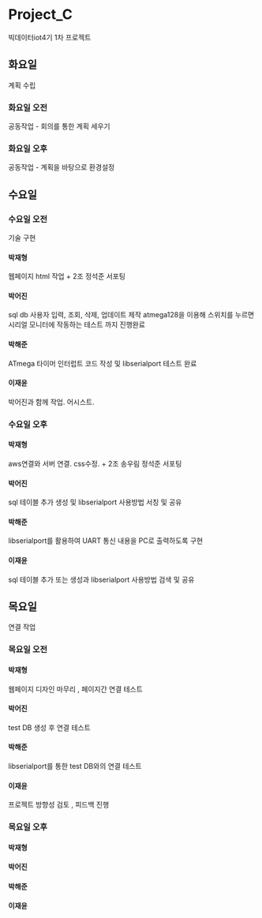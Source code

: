 # Project_C
빅데이터iot4기 1차 프로젝트

## 화요일
계획 수립
### 화요일 오전
공동작업 - 회의를 통한 계획 세우기

### 화요일 오후
공동작업 - 계획을 바탕으로 환경설정

## 수요일

### 수요일 오전
기술 구현

#### 박재형
웹페이지 html 작업 + 2조 정석준 서포팅
#### 박어진
sql db 사용자 입력, 조회, 삭제, 업데이트 제작
atmega128을 이용해 스위치를 누르면 시리얼 모니터에 작동하는 테스트 까지 진행완료
#### 박해준
ATmega 타이머 인터럽트 코드 작성 및 libserialport 테스트 완료
#### 이재윤
박어진과 함께 작업. 어시스트.

### 수요일 오후

#### 박재형
aws연결와 서버 연결. css수정. + 2조 송우림 정석준 서포팅
#### 박어진
sql 테이블 추가 생성 및 libserialport 사용방법 서칭 및 공유
#### 박해준
libserialport를 활용하여 UART 통신 내용을 PC로 출력하도록 구현
#### 이재윤
sql 테이블 추가 또는 생성과 libserialport 사용방법 검색 및 공유

## 목요일
연결 작업
### 목요일 오전

#### 박재형
웹페이지 디자인 마무리 , 페이지간 연결 테스트
#### 박어진
test DB 생성 후 연결 테스트
#### 박해준
libserialport를 통한 test DB와의 연결 테스트
#### 이재윤
프로젝트 방향성 검토 , 피드백 진행

### 목요일 오후

#### 박재형
#### 박어진
#### 박해준
#### 이재윤
